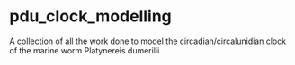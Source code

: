 # pdu_clock_modelling
A collection of all the work done to model the circadian/circalunidian clock of the marine worm Platynereis dumerilii
